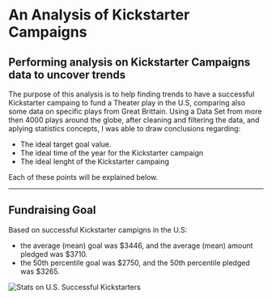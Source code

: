 # An Analysis of Kickstarter Campaigns
Performing analysis on Kickstarter Campaigns data to uncover trends
---
The purpose of this analysis is to help finding trends to have a successful Kickstarter campaing to fund a Theater play in the U.S, comparing also some data on specific plays from Great Brittain.
Using a Data Set from more then 4000 plays around the globe, after cleaning and filtering the data, and aplying statistics concepts, I was able to draw conclusions regarding:
- The ideal target goal value.
- The ideal time of the year for the Kickstarter campaign
- The ideal lenght of the Kickstarter campaing

Each of these points will be explained below.

---

## Fundraising Goal
Based on successful Kickstarter campigns in the U.S:
- the average (mean) goal was $3446, and the average (mean) amount pledged was $3710.
- the 50th percentile goal was $2750, and the 50th percentile pledged was $3265.

![Stats on U.S. Successful Kickstarters](https://user-images.githubusercontent.com/72593264/96358400-680d3180-10cc-11eb-8117-3b5ef08136fc.png)
